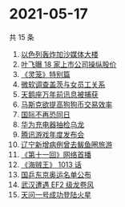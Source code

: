 # 2021-05-17

共 15 条

<!-- BEGIN -->
<!-- 最后更新时间 Mon May 17 2021 14:08:27 GMT+0800 (China Standard Time) -->

1. [以色列轰炸加沙媒体大楼](https://www.zhihu.com/search?q=以色列)
2. [叶飞曝 18 家上市公司操纵股价](https://www.zhihu.com/search?q=叶飞)
3. [《灵笼》特别篇](https://www.zhihu.com/search?q=灵笼)
4. [微软调查盖茨与女员工关系](https://www.zhihu.com/search?q=比尔盖茨)
5. [天鹅座万年前讯息被捕获](https://www.zhihu.com/search?q=天鹅座)
6. [马斯克欲提高狗狗币交易效率](https://www.zhihu.com/search?q=马斯克)
7. [国际不再恐同日](https://www.zhihu.com/search?q=国际不再恐同日)
8. [华为充电器抽检乌龙](https://www.zhihu.com/search?q=华为充电器)
9. [腾讯游戏年度发布会](https://www.zhihu.com/search?q=腾讯游戏)
10. [辽宁新增病例曾去鲅鱼圈旅游](https://www.zhihu.com/search?q=辽宁新增)
11. [《第十一回》网络首播](https://www.zhihu.com/search?q=第十一回)
12. [《海贼王》 1013 话](https://www.zhihu.com/search?q=海贼王)
13. [国乒东京奥运名单公布](https://www.zhihu.com/search?q=国乒奥运名单)
14. [武汉遭遇 EF2 级龙卷风](https://www.zhihu.com/search?q=武汉龙卷风)
15. [天问一号成功登陆火星](https://www.zhihu.com/search?q=天问一号)

<!-- END -->

